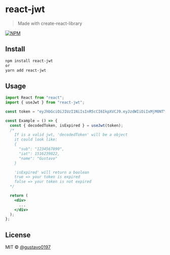 # react-jwt

> Made with create-react-library

[![NPM](https://img.shields.io/npm/v/react-jwt.svg)](https://www.npmjs.com/package/react-jwt)

## Install

```bash
npm install react-jwt
or
yarn add react-jwt
```

## Usage

```jsx
import React from "react";
import { useJwt } from "react-jwt";

const token = "eyJhbGciOiJIUzI1NiIsInR5cCI6IkpXVCJ9.eyJzdWIiOiIxMjM0NTY3ODkwIiwibmFtZSI6Ikd1c3Rhdm8iLCJpYXQiOjE1MTYyMzkwMjJ9.RhIh9N2F_AGUy6wUV3NAsLn94Hf5qQWLBacEMZ7se8U";

const Example = () => {
  const { decodedToken, isExpired } = useJwt(token);
  /*
    If is a valid jwt, 'decodedToken' will be a object
    it could look like:
    {
      "sub": "1234567890",
      "iat": 1516239022,
      "name": "Gustavo"
    }

    'isExpired' will return a boolean
    true => your token is expired
    false => your token is not expired
  */

  return (
    <div>
      ...
    </div>
  );
};
```

## License

MIT © [@gustavo0197](https://github.com/@gustavo0197)
